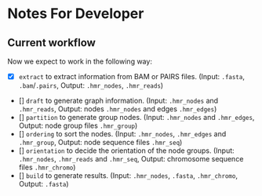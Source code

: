 # Notes For Developer

## Current workflow

Now we expect to work in the following way:
- [x] `extract` to extract information from BAM or PAIRS files. (Input: `.fasta`, `.bam`/`.pairs`, Output: `.hmr_nodes`, `.hmr_reads`)
- [] `draft` to generate graph information. (Input: `.hmr_nodes` and `.hmr_reads`, Output: nodes `.hmr_nodes` and edges `.hmr_edges`)
- [] `partition` to generate group nodes. (Input: `.hmr_nodes` and `.hmr_edges`, Output: node group files `.hmr_group`)
- [] `ordering` to sort the nodes. (Input: `.hmr_nodes`, `.hmr_edges` and `.hmr_group`, Output: node sequence files `.hmr_seq`)
- [] `orientation` to decide the orientation of the node groups. (Input: `.hmr_nodes`, `.hmr_reads` and `.hmr_seq`, Output: chromosome sequence files `.hmr_chromo`)
- [] `build` to generate results. (Input: `.hmr_nodes`, `.fasta`, `.hmr_chromo`, Output: `.fasta`)